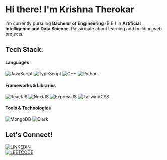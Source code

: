 # Hi there! I'm Krishna Therokar

I'm currently pursuing **Bachelor of Engineering** (B.E.) in **Artificial Intelligence and Data Science**. Passionate about learning and building web projects.

## Tech Stack:

#### Languages
![JavaScript](https://img.shields.io/badge/-JavaScript-F7DF1E?logo=JavaScript&logoColor=white&style=for-the-badge)
![TypeScript](https://img.shields.io/badge/TypeScript-3178C6?style=for-the-badge&logo=typescript&logoColor=white)
![C++](https://img.shields.io/badge/C%2B%2B-00599C?logo=c%2B%2B&logoColor=white&style=for-the-badge)
![Python](https://img.shields.io/badge/Python-3776AB?style=for-the-badge&logo=python&logoColor=white)

#### Frameworks & Libraries
![ReactJS](https://img.shields.io/badge/-ReactJs-45b8d8?logo=react&logoColor=white&style=for-the-badge)
![NextJS](https://img.shields.io/badge/-NextJs-000000?style=for-the-badge&logo=vercel&logoColor=EAECEE)
![ExpressJS](https://img.shields.io/badge/expressjs-000000?style=for-the-badge&logo=express&logoColor=white)
![TailwindCSS](https://img.shields.io/badge/Tailwind-38B2AC?style=for-the-badge&logo=tailwind-css&logoColor=white)

#### Tools & Technologies
![MongoDB](https://img.shields.io/badge/-MongoDB-13aa52?style=for-the-badge&logo=mongodb&logoColor=white)
![Clerk](https://img.shields.io/badge/-Clerk-6C47FF?style=for-the-badge&logo=clerk&logoColor=white)

## Let's Connect!

[![LINKEDIN](https://img.shields.io/badge/LinkedIn-krishnatherokar-blue?style=for-the-badge&logo=invision&logoColor=white)](https://www.linkedin.com/in/krishnatherokar/)
<br>
[![LEETCODE](https://img.shields.io/badge/LeetCode-krishnatherokar-orange?style=for-the-badge&logo=leetcode&logoColor=white)](https://leetcode.com/krishnatherokar/)